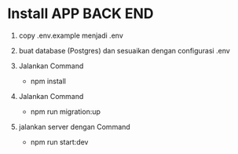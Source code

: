 # Install APP BACK END

1. copy .env.example menjadi .env

2. buat database (Postgres) dan sesuaikan dengan configurasi .env

3. Jalankan Command 
   - npm install

4. Jalankan Command
   - npm run migration:up

5. jalankan server dengan Command 
   - npm run start:dev